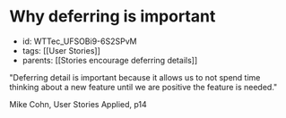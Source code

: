 # Why deferring is important
* id: WTTec_UFSOBi9-6S2SPvM
* tags: [[User Stories]]
* parents: [[Stories encourage deferring details]]

"Deferring detail is important because it allows us to not spend time thinking about a new feature until we are positive the feature is needed."

Mike Cohn, User Stories Applied, p14